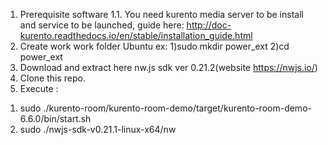1. Prerequisite software
1.1. You need kurento media server to be install and service to be launched, guide here:
http://doc-kurento.readthedocs.io/en/stable/installation_guide.html
2. Create work work folder
Ubuntu ex: 
1)sudo mkdir power_ext
2)cd power_ext
3. Download and extract here nw.js sdk ver 0.21.2(website https://nwjs.io/) 
4. Clone this repo.
5. Execute :
1) sudo ./kurento-room/kurento-room-demo/target/kurento-room-demo-6.6.0/bin/start.sh 
2) sudo ./nwjs-sdk-v0.21.1-linux-x64/nw



